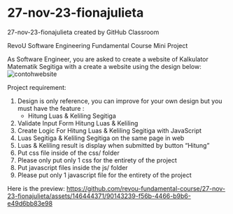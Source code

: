 # 27-nov-23-fionajulieta
27-nov-23-fionajulieta created by GitHub Classroom

RevoU Software Engineering Fundamental Course Mini Project

As Software Engineer, you are asked to create a website of Kalkulator Matematik Segitiga with a create a website using the design below:
![contohwebsite](https://github.com/revou-fundamental-course/27-nov-23-fionajulieta/assets/146444371/895b1108-77aa-4f3a-b84b-82c9257ec359)

Project requirement:
1.	Design is only reference, you can improve for your own design but you must have the feature :
    - Hitung Luas & Keliling Segitiga
2.	Validate Input Form Hitung Luas & Keliling
3.	Create Logic For Hitung Luas & Keliling Segitiga with JavaScript
4.	Luas Segitiga & Keliling Segitiga on the same page in web
5.	Luas & Keliling result is display when submitted by button “Hitung”
6.	Put css file inside of the css/ folder
7.	Please only put only 1 css for the entirety of the project
8.	Put javascript files inside the js/ folder
9.	Please put only 1 javascript file for the entirety of the project

Here is the preview:
https://github.com/revou-fundamental-course/27-nov-23-fionajulieta/assets/146444371/90143239-f56b-4466-b9b6-e49d6bb83e98

